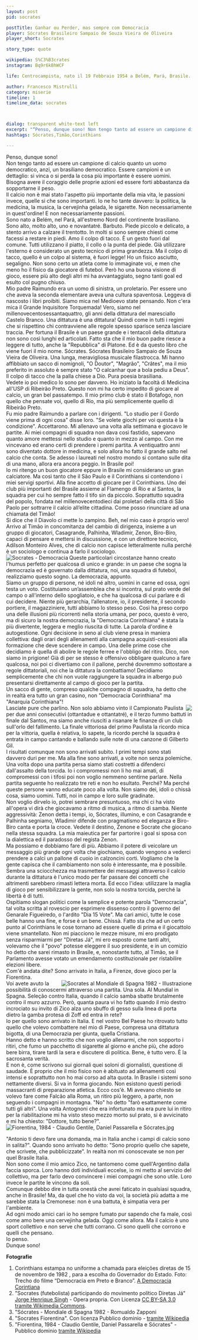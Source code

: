 ```yaml
---
layout: post
pid: socrates

postTitle: Ganhar ou Perder, mas sempre com Democracia
player: Sócrates Brasileiro Sampaio de Souza Vieira de Oliveira
player_short: Socrates

story_type: quote

wikipedia: S%C3%B3crates
instagram: Bq9r6kBhWCF

life: Centrocampista, nato il 19 Febbraio 1954 a Belém, Pará, Brasile. Morto il 4 Dicembre 2011 a São Paulo, Brasile

author: Francesco Mistrulli
category: miserie
timeline: 1
timeline_data: socrates



dialog: transparent white-text left
excerpt: "“Penso, dunque sono! Non tengo tanto ad essere un campione di calcio quanto un uomo democratico, anzi, un brasiliano democratico.”"
hashtags: Sócrates,Timão,Corinthians

---
```

Penso, dunque sono!  
Non tengo tanto ad essere un campione di calcio quanto un uomo democratico, anzi, un brasiliano democratico.<!--more--> Essere campioni è un dettaglio: si vinca o si perda la cosa più importante è essere uomini. Bisogna avere il coraggio delle proprie azioni ed essere forti abbastanza da sopportarne il peso.   
Il calcio non è mai stato l'aspetto più importante della mia vita, le passioni invece, quelle si che sono importanti. Io ne ho tante davvero: la politica, la medicina, la musica, la cervejinha gelada, le sigarette. Non necessariamente in quest'ordine! E non necessariamente passioni.  
Sono nato a Belém, nel Pará, all'estremo Nord del continente brasiliano. Sono alto, molto alto, uno e novantatré. Barbuto. Piede piccolo e delicato, a stento arrivo a calzare il trentotto. In molti si sono sempre chiesti come facessi a restare in piedi. Amo il colpo di tacco. È un gesto fuori dal comune. Tutti utilizzano il piatto, il collo o la punta del piede. Già utilizzare l'esterno è considerato un gesto tecnico di prima grandezza. Ma il colpo di tacco, quello è un colpo al sistema, è fuori legge! Ho un fisico asciutto, segaligno. Non sono certo un atleta come lo immaginate voi, e men che meno ho il fisico da giocatore di futebol. Però ho una buona visione di gioco, essere più alto degli altri mi ha avvantaggiato, segno tanti goal ed esulto col pugno chiuso.  
Mio padre Raimundo era un uomo di sinistra, un proletario. Per essere uno che aveva la seconda elementare aveva una cultura spaventosa. Leggeva di nascosto i libri proibiti. Siamo mica nel Medioevo state pensando. Non c'era mica il Grande Inquisitore Torquemada! Vero, siamo nel millenovecentosessantaquattro, gli anni della dittatura del maresciallo Castelo Branco. Una dittatura è una dittatura! Quindi come in tutti i regimi che si rispettino chi contravviene alle regole spesso sparisce senza lasciare traccia. Per fortuna il Brasile è un paese grande e i tentacoli della dittatura non sono così lunghi ed articolati. Fatto sta che il mio buon padre riesce a leggere di tutto, anche la "Repubblica" di Platone. Ed è da questo libro che viene fuori il mio nome. Sócrates. Sócrates Brasileiro Sampaio de Souza Vieira de Oliveira. Una lunga, meravigliosa musicale filastrocca.
Mi hanno affibbiato un sacco di nomignoli, "O Doutor", "Magrão", "Crâtes", ma il mio preferito in assoluto è sempre stato "O calcanhar que a bola pediu a Deus". Il colpo di tacco che la palla chiese a Dio. Pura poesia brasiliana.  
Vedete io poi medico lo sono per davvero. Ho iniziato la facoltà di Medicina all'USP di Ribeirão Preto. Questo non mi ha certo impedito di giocare al calcio, un gran bel passatempo. Il mio primo club è stato il Botafogo, non quello che pensate voi, quello di Rio, ma più semplicemente quello di Ribeirão Preto.  
Fu mio padre Raimundo a parlare con i dirigenti. "Lo studio per il Gordo viene prima di ogni cosa" disse loro. "Se volete giochi per voi questa è la condizione". Accettarono. Mi allenavo una volta alla settimana e giocavo le partite. Ai miei compagni di squadra non dava così fastidio, sapevano quanto amore mettessi nello studio e quanto in mezzo al campo. Con me vincevano ed erano certi di prendere i premi partita. A ventiquattro anni sono diventato dottore in medicina, e solo allora ho fatto il grande salto nel calcio che conta. Se adesso i laureati nel nostro mondo si contano sulle dita di una mano, allora era ancora peggio. In Brasile poi!  
Io mi ritengo un buon giocatore eppure in Brasile mi considerano un gran calciatore. Ma così tanto che il São Paulo e il Corinthians si contendono i miei servigi sportivi. Alla fine accetto di giocare per il Corinthians. Uno dei club più importanti del Brasile assieme al Flamengo di Rio e al Santos, la squadra per cui ho sempre fatto il tifo sin da piccolo. Soprattutto squadra del popolo, fondata nel millenovecentodieci dai proletari della città di São Paolo per sottrarre il calcio all’elite cittadina. Come posso rinunciare ad una chiamata del Timão!  
Si dice che il Diavolo ci mette lo zampino. Beh, nel mio caso è proprio vero! Arrivo al Timão in concomitanza del cambio di dirigenza, insieme a un gruppo di giocatori, Casagrande, Palhinha,  Wladimir, Zenon, Biro-Biro, capaci di pensare e mettersi in discussione, e con un direttore tecnico, Adílson Monteiro Alves, che di calcio non capisce letteralmente nulla perché è un sociologo e continua a farlo il sociologo.  
 <img class="responsive-img border w60 margin-1em" src="{{site.baseurl}}/assets/pics/socrates/democracia_corintiana.jpeg" alt="Socrates - Democracia" align="left">
Queste particolari circostanze hanno creato l'humus perfetto per qualcosa di unico e grande: in un paese che sogna la democrazia ed è governato dalla dittatura, noi, una squadra di futebol, realizziamo questo sogno. La democrazia, appunto.  
Siamo un gruppo di persone, né idoli né altro, uomini in carne ed ossa, ogni testa un voto. Costituiamo un’assemblea che si incontra, sul prato verde del campo o all'interno dello spogliatoio, e che ha qualcosa di cui parlare e di cui decidere. Niente più gerarchia, l’allenatore, io, il presidente, il secondo portiere, il magazziniere, tutti abbiamo lo stesso peso. Così ha preso corpo una delle illusioni più ricorrenti nella storia umana, per poco, questo è vero, ma di sicuro la nostra democrazia, la "Democracia Corinthiana" è stata la più divertente, leggera e meglio riuscita di tutte.
La parola d'ordine è autogestione. Ogni decisione in seno al club viene presa in maniera collettiva: dagli orari degli allenamenti alla campagna acquisti-cessioni alla formazione che deve scendere in campo. Una delle prime cose che decidiamo è quella di abolire le regole ferree e l'obbligo del ritiro. Dico, non siamo in prigione! Già di per se stesso è offensivo obbligare qualcuno a fare qualcosa, noi poi ci divertiamo con il pallone, perché dovremmo sottostare a regole dittatoriali, noi che la dittatura la combattiamo! Decidiamo semplicemente che chi non vuole raggiungere la squadra in albergo può presentarsi direttamente al campo di gioco per la partita.   
Un sacco di gente, compreso qualche compagno di squadra, ha detto che in realtà era tutto un gran casino, non "Democracia Corinthiana" ma "Anarquia Corinthiana"!  
<img class="responsive-img border w60 margin-1em" src="http://upload.wikimedia.org/wikipedia/commons/thumb/9/9f/Socrates_%28futebolista%29_participando_do_movimento_pol%C3%ADtico_Diretas_J%C3%A1.jpg/640px-Socrates_%28futebolista%29_participando_do_movimento_pol%C3%ADtico_Diretas_J%C3%A1.jpg?download" align="right">
Lasciate pure che parlino. Non solo abbiamo vinto il Campionato Paulista per due anni consecutivi (ottantadue e ottantatré), e il terzo fummo battuti in finale dal Santos, ma siamo anche riusciti a risanare le finanze di un club sull'orlo del fallimento. La finale vittoriosa del primo Paulista la ricordo mica per la vittoria, quella è relativa, lo sapete, la ricordo perché la squadra è entrata in campo cantando e ballando sulle note di una canzone di Gilberto Gil.  
I risultati comunque non sono arrivati subito. I primi tempi sono stati davvero duri per me. Ma alla fine sono arrivati, a volte non senza polemiche. Una volta dopo una partita persa siamo stati costretti a difenderci dall'assalto della torcida. Io i compromessi non li ho mai amati, di compromessi con i tifosi poi non voglio nemmeno sentirne parlare. Nella partita seguente ho realizzato tre reti e non ho esultato. Perché? Ma perché queste persone vanno educate poco alla volta. Non siamo dei, idoli o chissà cosa, siamo uomini. Tutti, noi in campo e loro sulle gradinate.  
Non voglio dirvelo io, potrei sembrare presuntuoso, ma chi ci ha visto all'opera vi dirà che giocavamo a ritmo di musica, a ritmo di samba. Niente aggressività: Zenon detta i tempi, io, Sócrates, illumino, e con Casagrande e Palhinha segniamo, Wladimir difende con pragmatismo ed eleganza e Biro-Biro canta e porta la croce. Vedete il destino, Zenone e Socrate che giocano nella stessa squadra. La mia maieutica per far partorire i goal si sposa con la dialettica ed il paradosso del regista Zenon.  
Ma possiamo e dobbiamo fare di più. Abbiamo il potere di veicolare un messaggio più grande ogni volta che giochiamo, quando vengono a vederci prendere a calci un pallone di cuoio in calzoncini corti. Vogliamo che la gente capisca che il cambiamento non solo è interessante, ma è possibile. Sembra una sciocchezza ma trasmettere dei messaggi attraverso il calcio durante la dittatura è l'unico modo per far passare dei concetti che altrimenti sarebbero rimasti lettera morta. Ed ecco l'idea: utilizzare la maglia di gioco per sensibilizzare la gente, non solo la nostra torcida, perché la libertà è di tutti.  
Ospitiamo slogan politici come la semplice e potente parola "Democracia", tal volta scritta al rovescio per esprimere dissenso contro il governo del Genarale Figueiredo, o l'ardito "Dia 15 Vote".
Ma cari amici, tutte le cose belle hanno una fine, e forse è un bene. Chissà. Fatto sta che ad un certo punto al Corinthians le cose tornano ad essere quelle di prima e il giocattolo viene smantellato. Non mi piacciono le mezze misure, mi ero prodigato senza risparmiarmi per "Diretas Já", mi ero esposto come tanti altri, volevamo che il "povo" potesse eleggere il suo presidente, e in un comizio ho detto che sarei rimasto in Brasile, e, nonostante tutto, al Timão, se il Parlamento avesse votato un emendamento costituzionale per ristabilire elezioni libere.   
Com'è andata dite? Sono arrivato in Italia, a Firenze, dove gioco per la Fiorentina.  
<img class="responsive-img w50 margin-1em" src="{{site.baseurl}}/assets/pics/illustrazioni/{{page.pid}}.jpg" alt="Socrates al Mondiale di Spagna 1982 - Illustrazione" align="right">
Voi avete avuto la possibilità di conoscermi attraverso una partita. Una sola. Al Mundial in Spagna. Seleção contro Italia, quando il calcio samba sbatte brutalmente contro il muro azzurro. Però, quanta paura vi ho fatto quando il mio destro incrociato su invito di Zico alza uno sbuffo di gesso sulla linea di porta dietro la gamba protesa di Zoff ed entra in rete?   
Io per quello sono arrivato in Italia. E nel vostro Bel Paese ho ritrovato tutto quello che volevo combattere nel mio di Paese, compresa una dittatura bigotta, di una Democrazia per giunta, quella Cristiana.   
Hanno detto e hanno scritto che non voglio allenarmi, che non sopporto i ritiri, che fumo un pacchetto di sigarette al giorno e anche più, che adoro bere birra, tirare tardi la sera e discutere di politica. Bene, è tutto vero. È la sacrosanta verità.  
E non è, come scrivono sui giornali quei soloni di giornalisti, questione di saudade. È proprio che il mio fisico non è abituato ad allenamenti così intensi e soprattutto non ho mai corso ad alta quota. In Brasile i sistemi sono nettamente diversi. Si va in forma giocando. Non esistono questi periodi massacranti di preparazione atletica. Ecco cos'è. Mi avevano chiesto se volevo fare come Falcão alla Roma, un ritiro più leggero, a parte, non seguendo i compagni in montagna. "No" ho detto "farò esattamente come tutti gli altri". Una volta Antognoni che era infortunato ma era pure lui in ritiro per la riabilitazione mi ha visto steso mezzo morto sul prato, si è avvicinato e mi ha chiesto: "Dottore, tutto bene?".   
<img class="responsive-img border" src="http://upload.wikimedia.org/wikipedia/it/thumb/e/eb/Fiorentina%2C_1984_-_Claudio_Gentile%2C_Daniel_Passarella_e_S%C3%B3crates.jpg/1200px-Fiorentina%2C_1984_-_Claudio_Gentile%2C_Daniel_Passarella_e_S%C3%B3crates.jpg" alt="Fiorentina, 1984 - Claudio Gentile, Daniel Passarella e Sócrates.jpg"/>

"Antonio ti devo fare una domanda, ma in Italia anche i campi di calcio sono in salita?".
Quando sono arrivato ho detto: "Sono proprio quello che sapete, che scrivete, che pubblicizzate". In realtà non mi conoscevate se non per quel Brasile Italia.  
Non sono come il mio amico Zico, ne tantomeno come quell'Argentino dalla faccia sporca. Loro hanno doti individuali eccelse, io mi metto al servizio del collettivo, ma per farlo devo convincere i miei compagni che sono utile. Loro invece le partite le vincono da soli.   
Comunque debbo dire in tutta onestà che avrei faticato in qualsiasi squadra, anche in Brasile! Ma, da quel che ho visto da voi, la società più adatta a me sarebbe stata la Cremonese: non è una battuta, è simpatia vera per l'ambiente.  
Ad ogni modo amici cari io ho sempre fumato pur sapendo che fa male, così come amo bere una cervejinha gelada. Oggi come allora. Ma il calcio è uno sport collettivo e non serve che tutti corrano. Ci sono quelli che corrono e quelli che pensano.  
Io penso.  
Dunque sono!  

<div class="post-disclaimer">
    <b>Fotografie</b><br/>
    <ol>
      <li>Corinthians estampa no uniforme a chamada para eleições diretas de 15 de novembro de 1982 , para a escolha do Governador do Estado. Foto: Trecho do filme “Democracia em Preto e Branco”.
  <a href="https://medium.com/o-contra-ataque/a-democracia-corintiana-12b9bae7d48c" target="_blank">A Democracia Corintiana</a></li>
      <li>"Socrates (futebolista) participando do movimento político Diretas Já" <a href="//commons.wikimedia.org/w/index.php?title=User:Oscarmadison&amp;action=edit&amp;redlink=1">Jorge Henrique Singh</a> - Opera propria. Con Licenza <a href="http://creativecommons.org/licenses/by-sa/3.0" title="Creative Commons Attribution-Share Alike 3.0">CC BY-SA 3.0</a> <a href="//commons.wikimedia.org/wiki/">tramite Wikimedia Commons</a>.</li>
      <li>"Sócrates - Mondiale di Spagna 1982 - Romualdo Zapponi</li>
      <li>"Socrates Fiorentina". Con licenza Pubblico dominio - <a href="http://it.wikipedia.org/wiki/File:Socrates_Fiorentina.jpg#mediaviewer/File:Socrates_Fiorentina.jpg" target="_blank">tramite Wikipedia</a></li>
      <li>"Fiorentina, 1984 - Claudio Gentile, Daniel Passarella e Sócrates" - Pubblico dominio <a href="http://it.wikipedia.org/wiki/File:Fiorentina,_1984_-_Claudio_Gentile,_Daniel_Passarella_e_S%C3%B3crates.jpg#/media/File:Fiorentina,_1984_-_Claudio_Gentile,_Daniel_Passarella_e_S%C3%B3crates.jpg" target="_blank">tramite Wikipedia</a></li>
    </ol>
</div>


<script>


    var socrates=[
                    {
                        type:"birth",
                        category:"event",
                        timestamps:[new Date(1954,2-1,19)],
                        text:{
                            body:"Il 19 Febbraio 1954, nasce a Belém (Pará, Brazil) Sócrates Brasileiro Sampaio de Souza Vieira de Oliveira",
                            link:null
                        }
                    },
                    {
                        type:"birth",
                        category:"event",
                        timestamps:[new Date(2011,12-1,4)],
                        text:{
                            body:"Scompare il 4 Dicembre 2011, a São Paulo, Brazil",
                            link:null
                        }
                    },
                    {
                        type:"club",
                        category:"range",
                        timestamps:[1974,1978],
                        team:"Botafogo-SP",
                        text:{
                            body:"Inizia la sua carriera da calciatore professionista nel 1974 nelle fila del Botafogo Futebol Clube (SP). In quattro anni segna 101 goal in 269 apparizioni.",
                            link:null
                        }
                    },
                    {
                        type:"club",
                        category:"range",
                        timestamps:[1978,1984],
                        team:"Corinthians",
                        text:{
                            body:"Dal 1978 al 1984 gioca nel Corinthians, segnando 172 goal in 297 partite.",
                            link:null
                        }
                    },
                    {
                        type:"club",
                        category:"range",
                        timestamps:[1984,1985],
                        team:"Fiorentina",
                        text:{
                            body:"Nel 1984 sbarca in Italia, dove gioca per la Fiorentina. Colleziona 25 apparizioni, segnando 6 goal",
                            link:null
                        }
                    },
                    {
                        type:"club",
                        category:"range",
                        timestamps:[1986,1987],
                        team:"Flamengo",
                        text:{
                            body:"Nel 1986 torna in Brasile nel Flamengo, giocando 25 volte e segnando 6 goal",
                            link:null
                        }
                    },
                    {
                        type:"club",
                        category:"range",
                        timestamps:[1988,1989],
                        team:"Santos",
                        text:{
                            body:"Nella stagione 1988/1989 gioca nel Santos. Segna 7 goal durante 23 partite.",
                            link:null
                        }
                    },
                    {
                        type:"club",
                        category:"range",
                        timestamps:[1989,1990],
                        team:"Botafogo-SP",
                        text:{
                            body:"Nel 1989 torna nel Botafogo-SP. Al termine della stagione nel 1989 si ritira dal calcio.",
                            link:null
                        }
                    },
                    {
                        type:"club",
                        category:"range",
                        timestamps:[2004,2005],
                        team:"Garforth Town",
                        text:{
                            body:"Nel 2004, dopo dieci anni dal ritiro dal calcio, a cinquant'anni, Socrates firma un contratto di un mese come allenatore/giocatore per il Garforth Town, squadra della Northern Counties East Football League in Inghilterra. Gioca una sola volta, per 12 minuti, il 20 Novembre 2004, contro il Tadcaster Albion.",
                            link:null
                        }
                    },
                    {
                        type:"national",
                        timestamps:[1979,1986],
                        team:"Brazil",
                        apps:60,
                        goals:22
                    },
                    {
                        type:"cup",
                        category:"event",
                        timestamps:[new Date(1983,4-1,10),new Date(1983,4-1,25)],
                        team:"Sud America",
                        cup:"GIOCATORE DELL'ANNO",
                        text:{
                            body:"Nel 1983 viene eletto Giocatore Sudamericano dell'anno"
                        }
                    },
                    {
                        type:"worldcup",
                        category:"event",
                        timestamps:[new Date(1982,2-1,10),new Date(1982,2-1,25)],
                        team:"Spagna 1982",
                        text:{
                            body:"&Egrave; capitano della Seleção ai Campionati Mondiali del 1982 in Spagna."
                        }
                    },
                    {
                        type:"worldcup",
                        category:"event",
                        timestamps:[new Date(1986,9-1,10),new Date(1986,9-1,25)],
                        team:"Mexico 1986",
                        text:{
                            body:"Partecipa ai Campionati Mondiali del 1986 in Messico con la selezione Brasiliana."
                        }
                    },
                    {
                        type:"history",
                        category:"event",
                        timestamps:[new Date(1964,3-1,31)],
                        text:{

                            body:"31 marzo 1964. Colpo di stato militare che destituì João Goulart e instaurò un regime dittatoriale. Il primo presidente militare ad essere eletto fu il maresciallo Humberto de Alencar Castelo Branco che sciolse tutti i partiti politici e inaugurò la dittatura detta dei gorilas.",
                            link:"http://it.wikipedia.org/wiki/Muro_di_Berlino"
                        }
                    },
                    {
                        type:"history",
                        category:"event",
                        timestamps:[new Date(1984,5-1,26)],
                        text:{

                            body:"Il periodo della dittatura militare finì nel 1984, con le grandi manifestazioni di Rio de Janeiro e San Paolo: il governo militare fu da esse costretto a concedere il ritorno ad elezioni democratiche, che la popolazione reclamava.",
                            link:"http://it.wikipedia.org/wiki/Brasile#La_dittatura_militare"
                        }
                    },
                    {
                        type:"history",
                        category:"event",
                        timestamps:[new Date(1989,5-1,26)],
                        text:{

                            body:"Nel 1989 si svolsero le prime elezioni libere dopo 25 anni di dittatura, che furono vinte da Fernando Collor de Mello, leader del nuovo Partito di Ricostruzione Nazionale, tendenzialmente liberal-conservatore.",
                            link:"http://it.wikipedia.org/wiki/Brasile#La_dittatura_militare"
                        }
                    },
                    {
                        type:"history",
                        category:"event",
                        timestamps:[new Date(1989,5-1,26)],
                        text:{

                            body:"Nel 1989 si svolsero le prime elezioni libere dopo 25 anni di dittatura, che furono vinte da Fernando Collor de Mello, leader del nuovo Partito di Ricostruzione Nazionale, tendenzialmente liberal-conservatore.",
                            link:"http://it.wikipedia.org/wiki/Brasile#La_dittatura_militare"
                        }
                    },
                    {
                        type:"history",
                        category:"event",
                        timestamps:[new Date(2002,10-1,27)],
                        text:{

                            body:"27 Ottobre 2002, Luiz Inácio Lula da Silva viene eletto presidente. Esponente del partito operaio (Partido dos Trabalhadores PT) ha rappresentato una svolta nella politica brasiliana, che ha garantito provvedimenti volti a favorire la giustizia sociale e a risollevare l'economia dissestata, riscosse ampi consensi, in particolare tra i meno agiati.",
                            link:"http://it.wikipedia.org/wiki/Luiz_In%C3%A1cio_Lula_da_Silva"
                        }
                    }


                ];
</script>
